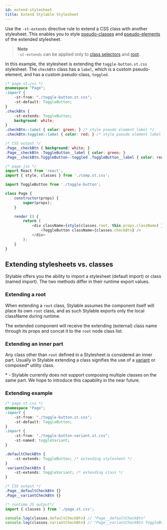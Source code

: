 ```yaml
---
id: extend-stylesheet
title: Extend Stylable Stylesheet
---
```


Use the `-st-extends` directive rule to extend a CSS class with another stylesheet. This enables you to style [pseudo-classes](./pseudo-classes.md) and [pseudo-elements](./pseudo-elements.md) of the extended stylesheet.

> **Note**  
>`-st-extends` can be applied only to [class selectors](./class-selectors.md) and [root](./root.md).

In this example, the stylesheet is extending the `toggle-button.st.css` stylesheet. The `checkBtn` class has a `label`, which is a custom pseudo-element, and has a custom pseudo-class, `toggled`. 

```css
/* page.st.css */
@namespace "Page";
:import {
    -st-from: "./toggle-button.st.css";
    -st-default: ToggleButton;
}
.checkBtn {
    -st-extends: ToggleButton;
    background: white;
}
.checkBtn::label { color: green; } /* style pseudo element label */
.checkBtn:toggled::label { color: red; } /* style pseudo element label when check-box is toggled */
```

```css
/* CSS output */
.Page__checkBtn { background: white; }
.Page__checkBtn .ToggleButton__label { color: green; }
.Page__checkBtn.ToggleButton--toggled .ToggleButton__label { color: red; }
```

```js
/* page.jsx */
import React from 'react';
import { style, classes } from './comp.st.css';

import ToggleButton from './toggle-button';

class Page {
    constructor(props) {
        super(props);
    }

    render () {
        return (
            <div className={style(classes.root, this.props.className) }>
                <ToggleButton className={classes.checkBtn} />
            </div>
        );
    }
}
```

## Extending stylesheets vs. classes

Stylable offers you the ability to import a stylesheet (default import) or class (named import). The two methods differ in their runtime export values.

### Extending a root

When extending a `root` class, Stylable assumes the component itself will place its own `root` class, and as such Stylable exports only the local className during runtime. 

The extended component will receive the extending (external) class name through its props and concat it to the `root` node class list.

### Extending an inner part

Any class other than `root` defined in a Stylesheet is considered an inner part. Usually in Stylable extending a class signifies the use of a [variant](../guides/component-variants.md) or composed* utility class.

\* - Stylable currently does not support composing multiple classes on the same part. We hope to introduce this capability in the near future.

### Extending example

```css
/* page.st.css */
@namespace "Page";
:import {
    -st-from: "./toggle-button.st.css";
    -st-default: ToggleButton;
}
:import {
    -st-from: "./toggle-button-variant.st.css";
    -st-named: toggleVariant;
}

.defaultCheckBtn {
    -st-extends: ToggleButton; /* extending stylesheet */
}
.variantCheckBtn {
    -st-extends: toggleVariant; /* extending class */
}
```

```css
/* CSS output */
.Page__defaultCheckBtn {}
.Page__variantCheckBtn {}
```

```js
/* runtime JS output*/
import { classes } from './page.st.css';

console.log(classes.defaultCheckBtn) // "Page__defaultCheckBtn"
console.log(classes.variantCheckBtn) // "Page__variantCheckBtn ToggleButton__toggleVariant"
```
